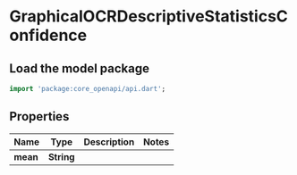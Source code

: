 # GraphicalOCRDescriptiveStatisticsConfidence

## Load the model package
```dart
import 'package:core_openapi/api.dart';
```

## Properties
Name | Type | Description | Notes
------------ | ------------- | ------------- | -------------
**mean** | **String** |  | 




